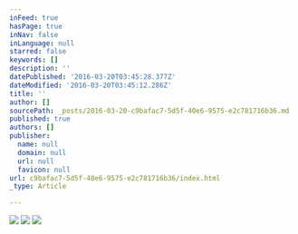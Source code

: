 ```yaml
---
inFeed: true
hasPage: true
inNav: false
inLanguage: null
starred: false
keywords: []
description: ''
datePublished: '2016-03-20T03:45:28.377Z'
dateModified: '2016-03-20T03:45:12.286Z'
title: ''
author: []
sourcePath: _posts/2016-03-20-c9bafac7-5d5f-40e6-9575-e2c781716b36.md
published: true
authors: []
publisher:
  name: null
  domain: null
  url: null
  favicon: null
url: c9bafac7-5d5f-40e6-9575-e2c781716b36/index.html
_type: Article

---
```

![](https://the-grid-user-content.s3-us-west-2.amazonaws.com/2ac8591b-2fd4-406a-9d30-a1e982217995.png)
![](https://the-grid-user-content.s3-us-west-2.amazonaws.com/6ddf9d59-c728-4601-bbe9-ce9f965e24a0.png)
![](https://the-grid-user-content.s3-us-west-2.amazonaws.com/52cf913b-60e3-40f8-83d5-589d8faf9975.png)